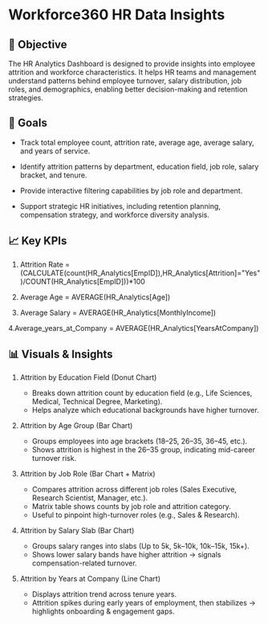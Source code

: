 # Workforce360 HR Data Insights

## 📝 Objective
The HR Analytics Dashboard is designed to provide insights into employee attrition and workforce characteristics. It helps HR teams and management understand patterns behind employee turnover, salary distribution, job roles, and demographics, enabling better decision-making and retention strategies.

## 🎯 Goals
* Track total employee count, attrition rate, average age, average salary, and years of service.

* Identify attrition patterns by department, education field, job role, salary bracket, and tenure.

* Provide interactive filtering capabilities by job role and department.

* Support strategic HR initiatives, including retention planning, compensation strategy, and workforce diversity analysis.

## 📈 Key KPIs
1. Attrition Rate = (CALCULATE(count(HR_Analytics[EmpID]),HR_Analytics[Attrition]="Yes")/COUNT(HR_Analytics[EmpID]))*100 

2. Average Age = AVERAGE(HR_Analytics[Age])

3. Average Salary = AVERAGE(HR_Analytics[MonthlyIncome])
   
4.Average_years_at_Company = AVERAGE(HR_Analytics[YearsAtCompany])
  
## 📊 Visuals & Insights
1. Attrition by Education Field (Donut Chart)
    * Breaks down attrition count by education field (e.g., Life Sciences, Medical, Technical Degree, Marketing).
    * Helps analyze which educational backgrounds have higher turnover.

2. Attrition by Age Group (Bar Chart)
    * Groups employees into age brackets (18–25, 26–35, 36–45, etc.).
    * Shows attrition is highest in the 26–35 group, indicating mid-career turnover risk.

3. Attrition by Job Role (Bar Chart + Matrix)
    * Compares attrition across different job roles (Sales Executive, Research Scientist, Manager, etc.).
    * Matrix table shows counts by job role and attrition category.
    * Useful to pinpoint high-turnover roles (e.g., Sales & Research).

4. Attrition by Salary Slab (Bar Chart)
    * Groups salary ranges into slabs (Up to 5k, 5k–10k, 10k–15k, 15k+).
    * Shows lower salary bands have higher attrition → signals compensation-related turnover.

5. Attrition by Years at Company (Line Chart)
    * Displays attrition trend across tenure years.
    * Attrition spikes during early years of employment, then stabilizes → highlights onboarding & engagement gaps.
  

